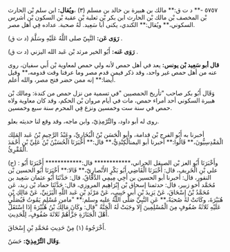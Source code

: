 ٥٧٥٧ -** د ت ق:** مالك بن هبيرة بن خالد بن مسلم (٣) ،**ويُقال:** ابن سلم بْن الحارث بْن المخصف بْن مالك بْن الحارث ابن بكر بْن ثعلبة بْن عقبة بْن السكون بْن أشرس السكوني،** ويُقال:** الكندي، يكنى أبا سَعِيد. لَهُ صحبة. عداده فِي أهل مصر.

**رَوَى عَن:** النَّبِيّ صلى اللَّهُ عَلَيْهِ وسَلَّمَ (د ت ق) .

**رَوَى عَنه:** أَبُو الخير مرثد بْن عَبد الله اليزني (د ت ق) .

**قال أبو سَعِيد بْن يونس:** يعد في أهل حمص لأنه ولي حمص لمعاوية بْن أَبي سفيان، روى عنه من أهل حمص غير واحد، وقد ذكر فيمن قدم مصر وما عرفنا وقت قدومه،** وقيل أيضا:** إنه ممن حضر فتح مصر، والله أعلم.

وَقَال أَبُو بكر صاحب "تأريخ الحمصيين "في تسمية من نزل حمص من كندة: ومالك بْن هبيرة السكوني أحد أمراء حمص، مات في أيام مروان بْن الحكم، وقد كان معاوية ولاه حمص في سنة ست وخمسين ونزع فِي المحرم سنة سبع وخمسين.

روى له أبو داود، والتِّرْمِذِيّ، وابن ماجه، وقد وقع لنا حديثه بعلو.

أخبرنا به أَبُو الفرج بْن قدامة، وأبو الْحَسَن بْنُ الْبُخَارِيِّ، وعَبْدُ الرَّحِيمِ بْنُ عَبد المَلِك الْمَقْدِسِيُّونَ،** قَالُوا:** أخبرنا أبو اليمنالْكِنْدِيُّ،** قال:** أَخْبَرَنَا الْحُسَيْنُ بْنُ عَلِيِّ بْنِ أَحْمَدَ الْمُقْرِئُ.

(ح) : وأَخْبَرَنَا أَبُو العز بْن الصيقل الحراني،************ قال:************ أَخْبَرَنَا أَبُو علي بْنِ الْخَرِيفِ، قال: أَخْبَرَنَا الْقَاضِي أَبُو بَكْرٍ الأَنْصارِيّ،** قَالا:** أَخْبَرَنَا أَبُو الحسين بْن النقور، قال: أخبرنا أبو الحسين بن أَخِي مِيمِي الدَّقَّاقُ، قال: حَدَّثَنَا أَبُو عثمان سَعِيد بن مُحَمَّد أخو زبير، قال: حدثمنا إسحاق بْن إِبْرَاهِيم المروزي، قال: حَدَّثَنَا حماد بْن زيد، عَن مُحَمَّدُ بْنُ إِسْحَاقَ، عَنْ يَزِيدَ بْنِ أَبي حَبِيبٍ، عَنْ مَرْثَدِ بْنِ عَبد اللَّهِ الْيَزَنِيِّ، عَنْ مَالِكِ بْنِ هُبَيْرَةَ، وكَانَتْ لهُ صُحبَةٌ،** عَنِ النَّبِيِّ صَلَّى اللَّهُ عليه وسلم:** "مامن مُسْلِمٍ يَمُوتُ فَيُصَلِّي عَلَيْهِ ثَلاثَةُ صُفُوفٍ مِنَ الْمُسْلِمِينَ إِلا وجَبَتْ لَهُ الْجَنَّةُ "قال: وكَانَ مَالِكُ بْنُ هُبَيْرَةَ إِذَا اسْتَقَلَّ أَهْلَ الْجَنَازَةِ جَزَّأَهُمْ ثَلاثَةَ صُفُوفٍ، لِلْحَدِيثِ.

أَخْرَجُوهُ (١) مِنْ حَدِيثِ مُحَمَّدِ بْنِ إِسْحَاقَ.

**وَقَال التِّرْمِذِيّ:** حَسَنٌ.